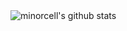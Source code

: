 <img align="center" src="https://github-readme-stats.vercel.app/api?username=minorcell&show_icons=true&count_private=true" alt="minorcell's github stats" />

